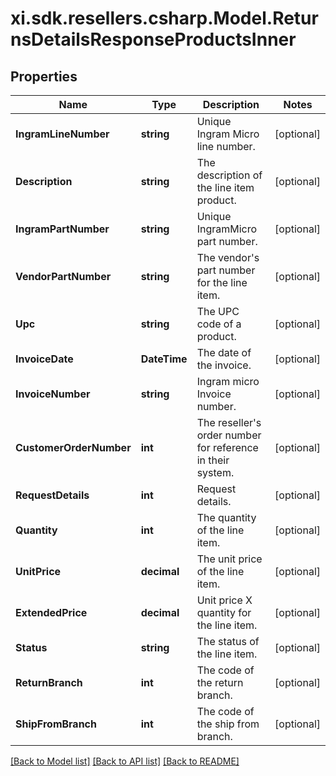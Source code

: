 # xi.sdk.resellers.csharp.Model.ReturnsDetailsResponseProductsInner

## Properties

Name | Type | Description | Notes
------------ | ------------- | ------------- | -------------
**IngramLineNumber** | **string** | Unique Ingram Micro line number. | [optional] 
**Description** | **string** | The description of the line item product. | [optional] 
**IngramPartNumber** | **string** | Unique IngramMicro part number. | [optional] 
**VendorPartNumber** | **string** | The vendor&#39;s part number for the line item. | [optional] 
**Upc** | **string** | The UPC code of a product. | [optional] 
**InvoiceDate** | **DateTime** | The date of the invoice. | [optional] 
**InvoiceNumber** | **string** | Ingram micro Invoice number. | [optional] 
**CustomerOrderNumber** | **int** | The reseller&#39;s order number for reference in their system. | [optional] 
**RequestDetails** | **int** | Request details. | [optional] 
**Quantity** | **int** | The quantity of the line item. | [optional] 
**UnitPrice** | **decimal** | The unit price of the line item. | [optional] 
**ExtendedPrice** | **decimal** | Unit price X quantity for the line item. | [optional] 
**Status** | **string** | The status of the line item. | [optional] 
**ReturnBranch** | **int** | The code of the return branch. | [optional] 
**ShipFromBranch** | **int** | The code of the ship from branch. | [optional] 

[[Back to Model list]](../README.md#documentation-for-models) [[Back to API list]](../README.md#documentation-for-api-endpoints) [[Back to README]](../README.md)

